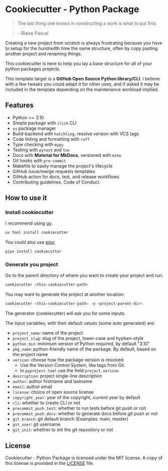 # Cookiecutter - Python Package

> The last thing one knows in constructing a work is what to put first.
>
> \- Blaise Pascal

Creating a new project from scratch is always frustrating because you
have to setup for the hundredth time the same structure, often by copy
pasting another project and renaming things.

This cookiecutter is here to help you lay a base structure for all of your python
packages projects.

This template target is a **GitHub Open Source Python library/CLI**. I believe
with a few tweaks you could adapt it for other uses, and if asked it may be
included in the template depending on the maintenance workload implied.

## Features

- Python >= 3.10
- Simple package with `click` CLI
- `uv` package manager
- Build-backend with `hatchling`, resolve version with VCS tags
- Code linting and formatting with `ruff`
- Type checking with `mypy`
- Testing with `pytest` and `tox`
- Docs with **Material for MkDocs**, versioned with `mike`
- Git hooks with `pre-commit`
- Makefile to easily manage the project's lifecycle
- GitHub issue/merge requests templates
- GitHub action for docs, test, and release workflows
- Contributing guidelines, Code of Conduct.

## How to use it

### Install cookiecutter

I recommend using [uv](https://docs.astral.sh/uv/).

```bash
uv tool install cookiecutter
```

You could also use [pipx](https://pipx.pypa.io/).

```bash
pipx install cookiecutter
```

### Generate you project

Go to the parent directory of where you want to create your project and run:

```bash
cookiecutter <this-cookiecutter-path>
```

You may want to generate the project at another location:

```bash
cookiecutter <this-cookiecutter-path> -o <project-parent-dir>
```

The generator (cookiecutter) will ask you for some inputs.

The input variables, with their default values (some auto generated) are:

- `project_name`: name of the project
- `project_slug`: slug of the project, lower-case and hyphen-style
- `python_min`: minimum version of Python required, by default "3.10"
- `pkg_name`: python-friendly name of the package. By default, based on the project name
- `version`: choose how the package version is resolved
  - Use the Version Control System, like tags from Git.
  - In `pyproject.toml` use the field `project.version`
- `description`: project single-line description
- `author`: author firstname and lastname
- `email`: author email
- `license`: choice of open source license
- `copyright_year`: year of the copyright, current year by default
- `cli`: whether to create CLI or not
- `precommit_push_test`: whether to run tests before git push  or not
- `precommit_push_docs`: whether to generate docs before git push or not
- `git_branch`: git default branch (Examples: main, master)
- `git_user`: git username
- `git_init`: whether to init the git repository or not

## License

Cookiecutter - Python Package is licensed under the MIT license.
A copy of this license is provided in the [LICENSE](LICENSE) file.
